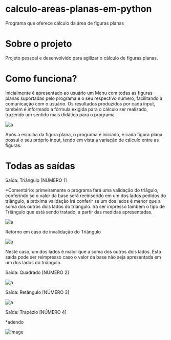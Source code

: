 # calculo-areas-planas-em-python
Programa que oferece cálculo da área de figuras planas

# Sobre o projeto
Projeto pessoal e desenvolvido para agilizar o cálculo de figuras planas.

# Como funciona?

Inicialmente é apresentado ao usuário um Menu com todas as figuras planas suportadas pelo programa e o seu respectivo número, facilitando a comunicação com o usuário. Os resultados produzidos por cada input, também é informado a fórmula exigida para o cálculo ser realizado, trazendo um sentido mais didático para o programa.

![a](https://user-images.githubusercontent.com/84475339/166009345-0da64bbe-9bc3-4700-8d66-34d37df26101.png)

Após a escolha da figura plana, o programa é iniciado, e cada figura plana possui o seu próprio input, tendo em vista a variação de cálculo entre as figuras.

# Todas as saídas

Saída: Triângulo [NÚMERO 1]

*Comentário: primeiramente o programa fará uma validação do triâgulo, conferindo se o valor da base será reeinserido em um dos lados pedidos do triângulo, a próxima validação irá conferir se um dos lados é menor que a soma dos outros dois lados do triângulo. Irá ser impresso também o tipo de Triângulo que está sendo tratado, a partir das medidas apresentadas.

![a](https://user-images.githubusercontent.com/84475339/166010139-77fa0173-eb90-416d-acd1-6da7adddaa3a.png)

Retorno em caso de invalidação do Triângulo

![a](https://user-images.githubusercontent.com/84475339/166045981-d257c52c-30e9-4b6c-a058-7856d0d479e7.png)

Neste caso, um dos lados é maior que a soma dos outros dois lados. Esta saída pode ser reimpresso caso o valor da base não seja apresentada em um dos lados do triângulo.

Saída: Quadrado [NÚMERO 2]

![a](https://user-images.githubusercontent.com/84475339/166027908-eaa38290-76d0-4b5f-889a-0cdaad931afe.png)

Saída: Retângulo [NÚMERO 3]

![a](https://user-images.githubusercontent.com/84475339/166032822-dfd74b18-da14-46fa-8437-4333225584fe.png)

Saída: Trapézio [NÚMERO 4]

*adendo

![image](https://user-images.githubusercontent.com/84475339/166037589-9ea1e47d-38a3-4822-99a0-8c06e3980996.png)

